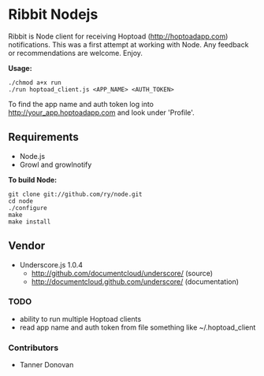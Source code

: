 Ribbit Nodejs
=============

Ribbit is Node client for receiving Hoptoad (http://hoptoadapp.com) notifications. This was a first attempt at working with Node. Any feedback or recommendations are welcome. Enjoy.

**Usage:**

    ./chmod a+x run
    ./run hoptoad_client.js <APP_NAME> <AUTH_TOKEN>

To find the app name and auth token log into http://your_app.hoptoadapp.com and look under 'Profile'.

Requirements
------------

  * Node.js
  * Growl and growlnotify

**To build Node:**

    git clone git://github.com/ry/node.git
    cd node
    ./configure
    make
    make install

Vendor
------

  * Underscore.js 1.0.4
    * http://github.com/documentcloud/underscore/ (source)
    * http://documentcloud.github.com/underscore/ (documentation)

### TODO

  * ability to run multiple Hoptoad clients
  * read app name and auth token from file something like ~/.hoptoad_client

### Contributors

  * Tanner Donovan